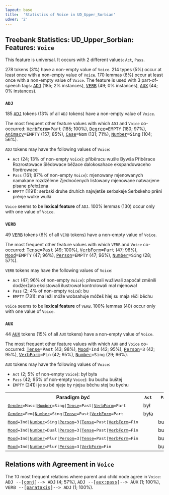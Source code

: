 ```yaml
---
layout: base
title:  'Statistics of Voice in UD_Upper_Sorbian'
udver: '2'
---
```


## Treebank Statistics: UD_Upper_Sorbian: Features: `Voice`

This feature is universal.
It occurs with 2 different values: `Act`, `Pass`.

278 tokens (3%) have a non-empty value of `Voice`.
214 types (5%) occur at least once with a non-empty value of `Voice`.
170 lemmas (6%) occur at least once with a non-empty value of `Voice`.
The feature is used with 3 part-of-speech tags: <tt><a href="hsb-pos-ADJ.html">ADJ</a></tt> (185; 2% instances), <tt><a href="hsb-pos-VERB.html">VERB</a></tt> (49; 0% instances), <tt><a href="hsb-pos-AUX.html">AUX</a></tt> (44; 0% instances).

### `ADJ`

185 <tt><a href="hsb-pos-ADJ.html">ADJ</a></tt> tokens (13% of all `ADJ` tokens) have a non-empty value of `Voice`.

The most frequent other feature values with which `ADJ` and `Voice` co-occurred: <tt><a href="hsb-feat-VerbForm.html">VerbForm</a></tt><tt>=Part</tt> (185; 100%), <tt><a href="hsb-feat-Degree.html">Degree</a></tt><tt>=EMPTY</tt> (180; 97%), <tt><a href="hsb-feat-Animacy.html">Animacy</a></tt><tt>=EMPTY</tt> (157; 85%), <tt><a href="hsb-feat-Case.html">Case</a></tt><tt>=Nom</tt> (131; 71%), <tt><a href="hsb-feat-Number.html">Number</a></tt><tt>=Sing</tt> (104; 56%).

`ADJ` tokens may have the following values of `Voice`:

* `Act` (24; 13% of non-empty `Voice`): přiběracu wušłe Bywša Přiběrace Rozrostowace Slědowace běžace dalokosahace ekspandowaceho florěrowace
* `Pass` (161; 87% of non-empty `Voice`): mjenowany mjenowanych namakane rozdźělene Zjednoćenych listowany mjenowane natwarjene pisane přełožena
* `EMPTY` (1191): serbski druhe druhich najwjetše serbskeje Serbskeho prěni prěnje wulke wulki

`Voice` seems to be **lexical feature** of `ADJ`. 100% lemmas (130) occur only with one value of `Voice`.

### `VERB`

49 <tt><a href="hsb-pos-VERB.html">VERB</a></tt> tokens (6% of all `VERB` tokens) have a non-empty value of `Voice`.

The most frequent other feature values with which `VERB` and `Voice` co-occurred: <tt><a href="hsb-feat-Tense.html">Tense</a></tt><tt>=Past</tt> (49; 100%), <tt><a href="hsb-feat-VerbForm.html">VerbForm</a></tt><tt>=Part</tt> (47; 96%), <tt><a href="hsb-feat-Mood.html">Mood</a></tt><tt>=EMPTY</tt> (47; 96%), <tt><a href="hsb-feat-Person.html">Person</a></tt><tt>=EMPTY</tt> (47; 96%), <tt><a href="hsb-feat-Number.html">Number</a></tt><tt>=Sing</tt> (28; 57%).

`VERB` tokens may have the following values of `Voice`:

* `Act` (47; 96% of non-empty `Voice`): přewzali wužiwali započał změnili dodźeržała eksistowali ilustrował kontrolowali mał mjenował
* `Pass` (2; 4% of non-empty `Voice`): bu
* `EMPTY` (731): ma leži móže wobsahuje móžeš hlej su maja rěči běchu

`Voice` seems to be **lexical feature** of `VERB`. 100% lemmas (40) occur only with one value of `Voice`.

### `AUX`

44 <tt><a href="hsb-pos-AUX.html">AUX</a></tt> tokens (15% of all `AUX` tokens) have a non-empty value of `Voice`.

The most frequent other feature values with which `AUX` and `Voice` co-occurred: <tt><a href="hsb-feat-Tense.html">Tense</a></tt><tt>=Past</tt> (43; 98%), <tt><a href="hsb-feat-Mood.html">Mood</a></tt><tt>=Ind</tt> (42; 95%), <tt><a href="hsb-feat-Person.html">Person</a></tt><tt>=3</tt> (42; 95%), <tt><a href="hsb-feat-VerbForm.html">VerbForm</a></tt><tt>=Fin</tt> (42; 95%), <tt><a href="hsb-feat-Number.html">Number</a></tt><tt>=Sing</tt> (29; 66%).

`AUX` tokens may have the following values of `Voice`:

* `Act` (2; 5% of non-empty `Voice`): był była
* `Pass` (42; 95% of non-empty `Voice`): bu buchu buštej
* `EMPTY` (241): je su bě njeje by njejsu běchu stej bu bychu

<table>
  <tr><th>Paradigm <i>być</i></th><th><tt>Act</tt></th><th><tt>Pass</tt></th></tr>
  <tr><td><tt><tt><a href="hsb-feat-Gender.html">Gender</a></tt><tt>=Masc</tt>|<tt><a href="hsb-feat-Number.html">Number</a></tt><tt>=Sing</tt>|<tt><a href="hsb-feat-Tense.html">Tense</a></tt><tt>=Past</tt>|<tt><a href="hsb-feat-VerbForm.html">VerbForm</a></tt><tt>=Part</tt></tt></td><td>był</td><td></td></tr>
  <tr><td><tt><tt><a href="hsb-feat-Gender.html">Gender</a></tt><tt>=Fem</tt>|<tt><a href="hsb-feat-Number.html">Number</a></tt><tt>=Sing</tt>|<tt><a href="hsb-feat-Tense.html">Tense</a></tt><tt>=Past</tt>|<tt><a href="hsb-feat-VerbForm.html">VerbForm</a></tt><tt>=Part</tt></tt></td><td>była</td><td></td></tr>
  <tr><td><tt><tt><a href="hsb-feat-Mood.html">Mood</a></tt><tt>=Ind</tt>|<tt><a href="hsb-feat-Number.html">Number</a></tt><tt>=Sing</tt>|<tt><a href="hsb-feat-Person.html">Person</a></tt><tt>=3</tt>|<tt><a href="hsb-feat-Tense.html">Tense</a></tt><tt>=Past</tt>|<tt><a href="hsb-feat-VerbForm.html">VerbForm</a></tt><tt>=Fin</tt></tt></td><td></td><td>bu</td></tr>
  <tr><td><tt><tt><a href="hsb-feat-Mood.html">Mood</a></tt><tt>=Ind</tt>|<tt><a href="hsb-feat-Number.html">Number</a></tt><tt>=Dual</tt>|<tt><a href="hsb-feat-Person.html">Person</a></tt><tt>=3</tt>|<tt><a href="hsb-feat-Tense.html">Tense</a></tt><tt>=Past</tt>|<tt><a href="hsb-feat-VerbForm.html">VerbForm</a></tt><tt>=Fin</tt></tt></td><td></td><td>buštej</td></tr>
  <tr><td><tt><tt><a href="hsb-feat-Mood.html">Mood</a></tt><tt>=Ind</tt>|<tt><a href="hsb-feat-Number.html">Number</a></tt><tt>=Plur</tt>|<tt><a href="hsb-feat-Person.html">Person</a></tt><tt>=3</tt>|<tt><a href="hsb-feat-Tense.html">Tense</a></tt><tt>=Past</tt>|<tt><a href="hsb-feat-VerbForm.html">VerbForm</a></tt><tt>=Fin</tt></tt></td><td></td><td>buchu</td></tr>
  <tr><td><tt><tt><a href="hsb-feat-Mood.html">Mood</a></tt><tt>=Ind</tt>|<tt><a href="hsb-feat-Number.html">Number</a></tt><tt>=Plur</tt>|<tt><a href="hsb-feat-Person.html">Person</a></tt><tt>=3</tt>|<tt><a href="hsb-feat-VerbForm.html">VerbForm</a></tt><tt>=Fin</tt></tt></td><td></td><td>buchu</td></tr>
</table>

## Relations with Agreement in `Voice`

The 10 most frequent relations where parent and child node agree in `Voice`:
<tt>ADJ --[<tt><a href="hsb-dep-conj.html">conj</a></tt>]--> ADJ</tt> (4; 57%),
<tt>ADJ --[<tt><a href="hsb-dep-aux-pass.html">aux:pass</a></tt>]--> AUX</tt> (1; 100%),
<tt>VERB --[<tt><a href="hsb-dep-parataxis.html">parataxis</a></tt>]--> ADJ</tt> (1; 100%).

